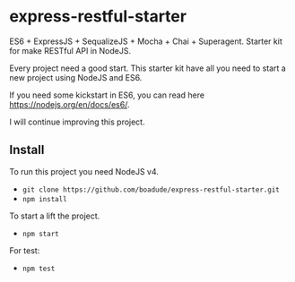 # express-restful-starter
ES6 + ExpressJS + SequalizeJS + Mocha + Chai + Superagent. Starter kit for make RESTful API in NodeJS.

Every project need a good start. This starter kit have all you need to start a new project using NodeJS and ES6.

If you need some kickstart in ES6, you can read here https://nodejs.org/en/docs/es6/.

I will continue improving this project.

## Install

To run this project you need NodeJS v4.

- `git clone https://github.com/boadude/express-restful-starter.git`
- `npm install`

To start a lift the project.

- `npm start`

For test:

- `npm test`
